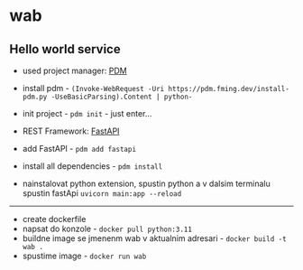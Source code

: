 # wab

## Hello world service
- used project manager: [PDM](https://pdm.fming.dev/latest/)
 - install pdm - `(Invoke-WebRequest -Uri https://pdm.fming.dev/install-pdm.py -UseBasicParsing).Content | python-`
 - init project - `pdm init` - just enter...

- REST Framework: [FastAPI](https://fastapi.tiangolo.com/)
 - add FastAPI - `pdm add fastapi`

- install all dependencies - `pdm install` 
- nainstalovat python extension, spustin python a v dalsim terminalu  spustin fastApi `uvicorn main:app --reload`
---
- create dockerfile
- napsat do konzole - `docker pull python:3.11`
- buildne image se jmenenm wab v aktualnim adresari - `docker build -t wab .`
- spustime image - `docker run wab`